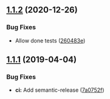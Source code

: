## [1.1.2](https://github.com/UziTech/jasmine-expect-count/compare/v1.1.1...v1.1.2) (2020-12-26)


### Bug Fixes

* Allow done tests ([260483e](https://github.com/UziTech/jasmine-expect-count/commit/260483e92b62865948ff923fdf1aefb9c3a34ddc))

## [1.1.1](https://github.com/UziTech/jasmine-expect-count/compare/v1.1.0...v1.1.1) (2019-04-04)


### Bug Fixes

* **ci:** Add semantic-release ([7a0752f](https://github.com/UziTech/jasmine-expect-count/commit/7a0752f))
